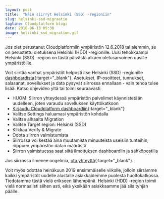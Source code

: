 ```yaml
---
layout: post
title:  "Näin siirryt Helsinki (SSD) -regioniin"
slug: helsinki-ssd-migraatio
tagline: Cloudplatform blogi
date: 2018-06-13 09:30
image: helsinki_ssd_migration.gif
---
```


Jos olet perustanut Cloudplatformiin ympäristön 12.6.2018 tai aiemmin, se on perustettu oletuksena Helsinki (HDD) -regionille. Uusi tehokkaampi Helsinki (SSD) -region on tästä päivästä alkaen oletusarvoinen uusille ympäristöille.

Voit siirtää vanhat ympäristöt helposti itse Helsinki (SSD) -regionille [dashboardista](https://app.fi.cloudplatform.fi/){:target="_blank"}. Asetukset, IP-osoitteet, tunnukset, salasanat, sovellukset ja data pysyvät siirrossa ennallaan - vain tehoa tulee lisää. Katso ohjevideo yltä tai toimi seuraavasti:
- HUOM: Siirron yhteydessä ympäristön palvelimet käynnistetään uudelleen, joten varaudu sovelluksen käyttökatkoon
- [Kirjaudu Cloudplatform dashboardiin](https://app.fi.cloudplatform.fi/){:target="_blank"}
- Valitse Settings haluamasi ympäristön kohdalla
- Valitse alhaalta Migration
- Valitse Target region: Helsinki (SSD)
- Klikkaa Verify & Migrate
- Odota siirron valmistumista
- Siirrossa voi kestää aina muutamista minuuteista useisiin tunteihin, riippuen ympäristön datan määrästä
- Siirron valmistuessa saat siitä ilmoituksen dashboardiin ja sähköpostilla

Jos siirrossa ilmenee ongelmia, [ota yhteyttä](https://support.cloudplatform.fi/fi/new-ticket){:target="_blank"}.

Voit myös odottaa heinäkuun 2019 ensimmäiselle viikolle, jolloin siirrämme kaikki ympäristöt uudelle alustalle asiakkaidemme puolesta huoltokatkossa. Tiedotamme tästä vielä erikseen lähempänä. Helsinki (HDD) -region toimii vielä normaalisti siihen asti, eikä yksikään asiakkaamme jää siis tyhjän päälle.
